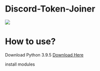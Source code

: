 # Discord-Token-Joiner

<img src="https://media.discordapp.net/attachments/755957691381186560/1005125754994036856/A44B1CC0-E81B-4069-8B7F-8A4CB183EF69.gif">

# How to use?

Download Python 3.9.5
<a href="https://www.python.org/downloads/release/python-395/">Download Here</a>

install modules

